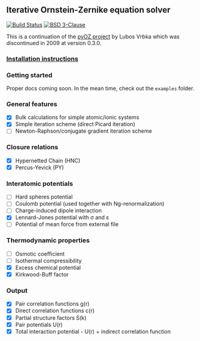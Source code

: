 ## Iterative Ornstein-Zernike equation solver

[![Build Status](https://travis-ci.com/ctk3b/pyoz.svg?token=T2bs5CWLhhVcoq5EpoJT&branch=master)](https://travis-ci.com/ctk3b/pyoz)
[![BSD 3-Clause](https://img.shields.io/badge/license-BSD%203--Clause-blue.svg)](license.md)

This is a continuation of the [pyOZ project](http://pyoz.vrbka.net) by Lubos Vrbka
which was discontinued in 2009 at version 0.3.0. 

### [Installation instructions](docs/installation.md)

### Getting started

Proper docs coming soon. In the mean time, check out the `examples` folder.

### General features
- [x] Bulk calculations for simple atomic/ionic systems
- [x] Simple iteration scheme (direct Picard iteration)
- [ ] Newton-Raphson/conjugate gradient iteration scheme

### Closure relations
- [x] Hypernetted Chain (HNC)
- [x] Percus-Yevick (PY)

### Interatomic potentials
- [ ] Hard spheres potential
- [ ] Coulomb potential (used together with Ng-renormalization)
- [ ] Charge-induced dipole interaction
- [x] Lennard-Jones potential with σ and ε
- [ ] Potential of mean force from external file

### Thermodynamic properties
- [ ] Osmotic coefficient
- [ ] Isothermal compressibility
- [x] Excess chemical potential
- [x] Kirkwood-Buff factor

### Output
- [x] Pair correlation functions g(r)
- [x] Direct correlation functions c(r)
- [x] Partial structure factors S(k)
- [x] Pair potentials U(r)
- [x] Total interaction potential - U(r) + indirect correlation function
